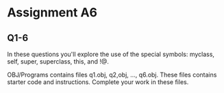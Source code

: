 # Assignment A6

## Q1-6

In these questions you'll explore the use of the special symbols:
myclass, self, super, superclass, this, and !@.

OBJ/Programs contains files q1.obj, q2,obj, ..., q6.obj. These files
contains starter code and instructions. Complete your work in these
files.
